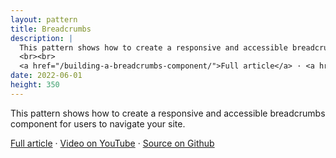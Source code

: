 ```yaml
---
layout: pattern
title: Breadcrumbs
description: |
  This pattern shows how to create a responsive and accessible breadcrumbs component for users to navigate your site.
  <br><br>
  <a href="/building-a-breadcrumbs-component/">Full article</a> · <a href="https://www.youtube.com/watch?v=kHL3gxAlvK8">Video on YouTube</a> · <a href="https://github.com/argyleink/gui-challenges/tree/main/breadcrumbs">Source on Github</a>
date: 2022-06-01
height: 350
---
```


This pattern shows how to create a responsive and accessible breadcrumbs component for users to navigate your site.

<a href="/building-a-breadcrumbs-component/">Full article</a> · <a href="https://www.youtube.com/watch?v=kHL3gxAlvK8">Video on YouTube</a> · <a href="https://github.com/argyleink/gui-challenges/tree/main/breadcrumbs">Source on Github</a>
